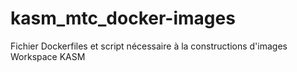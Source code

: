 # kasm_mtc_docker-images
Fichier Dockerfiles et script nécessaire à la constructions d'images Workspace KASM

